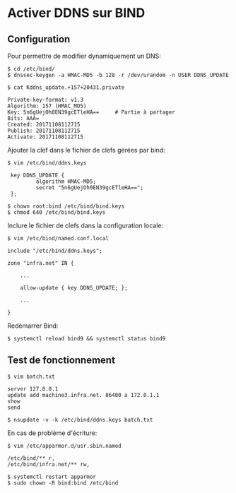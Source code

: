# Activer DDNS sur BIND

## Configuration

Pour permettre de modifier dynamiquement un DNS:

    $ cd /etc/bind/
    $ dnssec-keygen -a HMAC-MD5 -b 128 -r /dev/urandom -n USER DDNS_UPDATE    
    
    $ cat Kddns_update.+157+20431.private
    
    Private-key-format: v1.3
    Algorithm: 157 (HMAC_MD5)
    Key: 5n6gUejOh0EN39gcETleHA==     # Partie à partager
    Bits: AAA=
    Created: 20171108112715
    Publish: 20171108112715
    Activate: 20171108112715

Ajouter la clef dans le fichier de clefs gérées par bind:
    
    $ vim /etc/bind/ddns.keys
     
     key DDNS_UPDATE {
             algorithm HMAC-MD5;
             secret "5n6gUejOh0EN39gcETleHA==";
     };
     
    $ chown root:bind /etc/bind/bind.keys 
    $ chmod 640 /etc/bind/bind.keys 
    
Inclure le fichier de clefs dans la configuration locale:

    $ vim /etc/bind/named.conf.local

    include "/etc/bind/ddns.keys";
    
    zone "infra.net" IN {
    
        ...
        
        allow-update { key DDNS_UPDATE; };

        ...
        
    }
    
Redémarrer Bind:

    $ systemctl reload bind9 && systemctl status bind9
    
## Test de fonctionnement

    $ vim batch.txt
    
    server 127.0.0.1
    update add machine3.infra.net. 86400 a 172.0.1.1
    show
    send
    
    $ nsupdate -v -k /etc/bind/ddns.keys batch.txt 

En cas de problème d'écriture:

    $ vim /etc/apparmor.d/usr.sbin.named
    
    /etc/bind/** r,
    /etc/bind/infra.net/** rw,
    
    $ systemctl restart apparmor
    $ sudo chown -R bind:bind /etc/bind
    
    
    
    
    
    
    
        